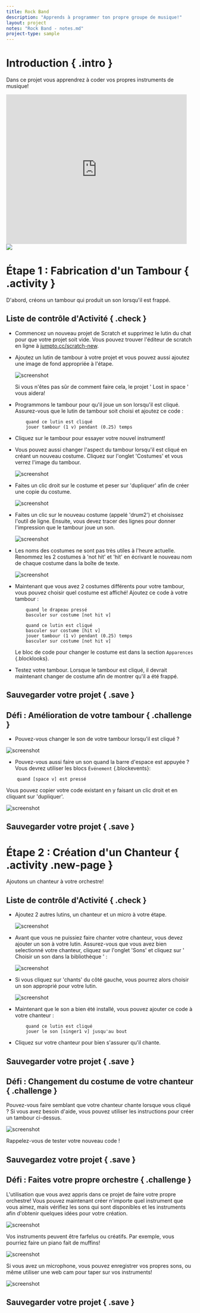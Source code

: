 ```yaml
---
title: Rock Band
description: "Apprends à programmer ton propre groupe de musique!"
layout: project
notes: "Rock Band - notes.md"
project-type: sample
---
```


# Introduction { .intro }

Dans ce projet vous apprendrez à coder vos propres instruments de musique!

<div class="scratch-preview">
 <iframe allowtransparency="true" width="485" height="402" src="https://scratch.mit.edu/projects/embed/26741186/?autostart=false" frameborder="0"></iframe>
 <img src="images/band-final.png">
</div>

# Étape 1 : Fabrication d'un Tambour { .activity }

D'abord, créons un tambour qui produit un son lorsqu'il est frappé.

## Liste de contrôle d'Activité { .check }

+ Commencez un nouveau projet de Scratch et supprimez le lutin du chat pour que votre projet soit vide. Vous pouvez trouver l'éditeur de scratch en ligne à <a href="http://jumpto.cc/scratch-new">jumpto.cc/scratch-new</a>.

+ Ajoutez un lutin de tambour à votre projet et vous pouvez aussi ajoutez une image de fond appropriée à l'étape.

	![screenshot](images/band-stage.png)

	Si vous n'êtes pas sûr de comment faire cela, le projet ' Lost in space ' vous aidera!

+ Programmons le tambour pour qu'il joue un son lorsqu'il est cliqué. Assurez-vous que le lutin de tambour soit choisi et ajoutez ce code :

	```blocks
		quand ce lutin est cliqué
		jouer tambour (1 v) pendant (0.25) temps
	```

+ Cliquez sur le tambour pour essayer votre nouvel instrument!

+ Vous pouvez aussi changer l'aspect du tambour lorsqu'il est cliqué en créant un nouveau costume. Cliquez sur l'onglet 'Costumes' et vous verrez l'image du tambour.

	![screenshot](images/band-drum-costume.png)

+ Faites un clic droit sur le costume et peser sur 'dupliquer' afin de créer une copie du costume.

	![screenshot](images/band-drum-duplicate.png)

+ Faites un clic sur le nouveau costume (appelé 'drum2') et choisissez l'outil de ligne. Ensuite, vous devez tracer des lignes pour donner l'impression que le tambour joue un son.

	![screenshot](images/band-drum-hit.png)

+ Les noms des costumes ne sont pas très utiles à l'heure actuelle. Renommez les 2 costumes à 'not hit' et 'hit' en écrivant le nouveau nom de chaque costume dans la boîte de texte.

	![screenshot](images/band-drum-name.png)

+ Maintenant que vous avez 2 costumes différents pour votre tambour, vous pouvez choisir quel costume est affiché! Ajoutez ce code à votre tambour :

	```blocks
		quand le drapeau pressé
		basculer sur costume [not hit v]

		quand ce lutin est cliqué
		basculer sur costume [hit v]
		jouer tambour (1 v) pendant (0.25) temps
		basculer sur costume [not hit v]
	```

	Le bloc de code pour changer le costume est dans la section `Apparences` {.blocklooks}.

+ Testez votre tambour. Lorsque le tambour est cliqué, il devrait maintenant changer de costume afin de montrer qu'il a été frappé.

## Sauvegarder votre projet { .save }

## Défi : Amélioration de votre tambour { .challenge }

+ Pouvez-vous changer le son de votre tambour lorsqu'il est cliqué ?

![screenshot](images/band-drum-sound.png)

+ Pouvez-vous aussi faire un son quand la barre d'espace est appuyée ? Vous devrez utiliser les blocs `Événement` {.blockevents}:

```blocks
	quand [space v] est pressé
```

 Vous pouvez copier votre code existant en y faisant un clic droit et en cliquant sur 'dupliquer'.

![screenshot](images/band-duplicate-code.png)

## Sauvegarder votre projet { .save }

# Étape 2 : Création d'un Chanteur { .activity .new-page }

Ajoutons un chanteur à votre orchestre!

## Liste de contrôle d'Activité { .check }

+ Ajoutez 2 autres lutins, un chanteur et un micro à votre étape.

	![screenshot](images/band-singer-mic.png)

+ Avant que vous ne puissiez faire chanter votre chanteur, vous devez ajouter un son à votre lutin. Assurez-vous que vous avez bien selectionné votre chanteur, cliquez sur l'onglet 'Sons' et cliquez sur ' Choisir un son dans la bibliothèque ' :

	![screenshot](images/band-import-sound.png)

+ Si vous cliquez sur 'chants' du côté gauche, vous pourrez alors choisir un son approprié pour votre lutin.

	![screenshot](images/band-choose-sound.png)

+ Maintenant que le son a bien été installé, vous pouvez ajouter ce code à votre chanteur :

	```blocks
		quand ce lutin est cliqué
		jouer le son [singer1 v] jusqu'au bout
	```

+ Cliquez sur votre chanteur pour bien s'assurer qu'il chante.

## Sauvegarder votre projet { .save }

## Défi : Changement du costume de votre chanteur { .challenge }
Pouvez-vous faire  semblant  que votre chanteur chante lorsque vous cliqué ? Si vous avez besoin d'aide, vous pouvez utiliser les instructions pour créer un tambour ci-dessus.

![screenshot](images/band-singer-final.png)

Rappelez-vous de tester votre nouveau code !

## Sauvegardez votre projet { .save }

## Défi : Faites votre propre orchestre { .challenge }
L'utilisation que vous avez appris dans ce projet de faire votre propre orchestre! Vous pouvez maintenant créer n'importe quel instrument que vous aimez, mais vérifiez les sons qui sont disponibles et les instruments afin d'obtenir quelques idées pour votre création.

![screenshot](images/band-ideas.png)

Vos instruments peuvent être farfelus ou créatifs. Par exemple, vous pourriez faire un piano fait de muffins!

![screenshot](images/band-piano.png)

Si vous avez un microphone, vous pouvez enregistrer vos propres sons, ou même utiliser une web cam pour taper sur vos instruments!

![screenshot](images/band-io.png)

## Sauvegarder votre projet { .save }

